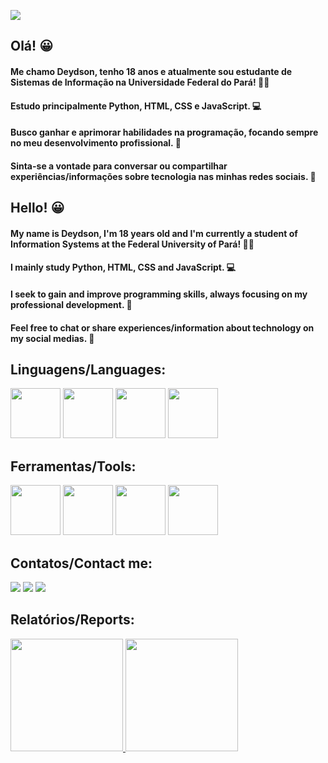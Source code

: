 ![](sun.gif)

## Olá! 😀
#### Me chamo Deydson, tenho 18 anos e atualmente sou estudante de Sistemas de Informação na Universidade Federal do Pará! 👨‍💻
#### Estudo principalmente Python, HTML, CSS e JavaScript. 💻
#### Busco ganhar e aprimorar habilidades na programação, focando sempre no meu desenvolvimento profissional. 💪
#### Sinta-se a vontade para conversar ou compartilhar experiências/informações sobre tecnologia nas minhas redes sociais. 🤝

## Hello! 😀
#### My name is Deydson, I'm 18 years old and I'm currently a student of Information Systems at the Federal University of Pará! 👨‍💻
#### I mainly study Python, HTML, CSS and JavaScript. 💻
#### I seek to gain and improve programming skills, always focusing on my professional development. 💪
#### Feel free to chat or share experiences/information about technology on my social medias. 🤝

## Linguagens/Languages:
<img src="https://cdn.jsdelivr.net/gh/devicons/devicon/icons/python/python-original-wordmark.svg" width="80" height="80" /> <img src="https://cdn.jsdelivr.net/gh/devicons/devicon/icons/html5/html5-original-wordmark.svg" width="80" height="80" /> <img src="https://cdn.jsdelivr.net/gh/devicons/devicon/icons/css3/css3-original-wordmark.svg" width="80" height="80" /> <img src="https://cdn.jsdelivr.net/gh/devicons/devicon/icons/javascript/javascript-original.svg" width="80" height="80" />

## Ferramentas/Tools: 
<img src="https://cdn.jsdelivr.net/gh/devicons/devicon/icons/vscode/vscode-original.svg" width="80" height="80" /> <img src="https://cdn.jsdelivr.net/gh/devicons/devicon/icons/github/github-original.svg" width="80" height="80" /> <img src="https://cdn.jsdelivr.net/gh/devicons/devicon/icons/photoshop/photoshop-plain.svg" width="80" height="80" /> <img src="https://cdn.jsdelivr.net/gh/devicons/devicon/icons/twitter/twitter-original.svg" width="80" height="80" />

## Contatos/Contact me:
<div>
<a href="mailto:deydson.siufpa@gmail.com"><img src="https://img.shields.io/badge/Gmail-D14836?style=for-the-badge&logo=gmail&logoColor=white" target="_blank"></a>
<a href="https://instagram.com/falloutdey" target="_blank"><img src="https://img.shields.io/badge/-Instagram-%23E4405F?style=for-the-badge&logo=instagram&logoColor=white" target="_blank"></a>
<a href="https://twitter.com/printpyboy" target="_blank"><img src="https://img.shields.io/badge/Twitter-1DA1F2?style=for-the-badge&logo=twitter&logoColor=white" target="_blank"></a>
</div>

## Relatórios/Reports: 
<div>
<a href="https://github.com/falloutdey">
<img height="180em" src="https://github-readme-stats.vercel.app/api/top-langs/?username=falloutdey&layout=compact&langs_count=7&theme=dracula"/>
<img height="180em" src="https://github-readme-stats.vercel.app/api?username=falloutdey&show_icons=true&theme=dracula&include_all_commits=true&count_private=true"/>
</div>

<!--
**falloutdey/falloutdey** is a ✨ _special_ ✨ repository because its `README.md` (this file) appears on your GitHub profile.

Here are some ideas to get you started:

- 🔭 I’m currently working on ...
- 🌱 I’m currently learning ...
- 👯 I’m looking to collaborate on ...
- 🤔 I’m looking for help with ...
- 💬 Ask me about ...
- 📫 How to reach me: ...
- 😄 Pronouns: ...
- ⚡ Fun fact: ...
-->
